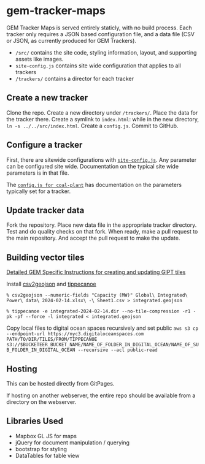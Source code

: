 # gem-tracker-maps

GEM Tracker Maps is served entirely staticly, with no build process. Each tracker only requires a JSON based configuration file, and a data file (CSV or JSON, as currently produced for GEM Trackers).

* `/src/` contains the site code, styling information, layout, and supporting assets like images.
* `site-config.js` contains site wide configuration that applies to all trackers
* `/trackers/` contains a director for each tracker

## Create a new tracker

Clone the repo. Create a new directory under `/trackers/`. Place the data for the tracker there. Create a symlink to `index.html`: while in the new directory, `ln -s ../../src/index.html`. Create a `config.js`. Commit to GitHub.

## Configure a tracker

First, there are sitewide configurations with [`site-config.js`](site-config.js). Any parameter can be configured site wide. Documentation on the typical site wide parameters is in that file.

The [`config.js for coal-plant`](/trackers/coal-plant/config.js) has documentation on the parameters typically set for a tracker.

## Update tracker data

Fork the repository. Place new data file in the appropriate tracker directory. Test and do quality checks on that fork. When ready, make a pull request to the main repository. And accept the pull request to make the update.

## Building vector tiles

[Detailed GEM Specific Instructions for creating and updating GIPT tiles](https://docs.google.com/document/d/1Lh2GbscAGpM-UKx2UIo2ajHrmII_RWDDiLvGfhMktZg/edit)

Install [csv2geojson](https://github.com/mapbox/csv2geojson) and [tippecanoe](https://github.com/mapbox/tippecanoe)

`% csv2geojson --numeric-fields "Capacity (MW)" Global\ Integrated\ Power\ data\ 2024-02-14.xlsx\ -\ Sheet1.csv > integrated.geojson`

`% tippecanoe -e integrated-2024-02-14.dir --no-tile-compression -r1 -pk -pf --force -l integrated < integrated.geojson`

Copy local files to digital ocean spaces recursively and set public
`aws s3 cp --endpoint-url https://nyc3.digitaloceanspaces.com PATH/TO/DIR/TILES/FROM/TIPPECANOE s3://$BUCKETEER_BUCKET_NAME/NAME_OF_FOLDER_IN_DIGITAL_OCEAN/NAME_OF_SUB_FOLDER_IN_DIGITAL_OCEAN --recursive --acl public-read`



## Hosting 

This can be hosted directly from GitPages.

If hosting on another webserver, the entire repo should be available from a directory on the webserver.

## Libraries Used
* Mapbox GL JS for maps
* jQuery for document manipulation / querying
* bootstrap for styling
* DataTables for table view
